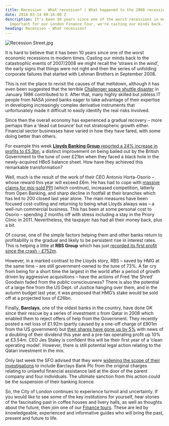```yaml
---
title: Recession - What recession? | What happened to the 2008 recession?
date: 2018-03-14 08:16:00 Z
description: It's been 10 years since one of the worst recessions in modern times.
  Important for our London Finance Tour, we're casting our minds back.
heading: Recession - What recession?
---
```


![Recession Street.jpg](/uploads/Recession%20Street.jpg)

It is hard to believe that it has been 10 years since one of the worst economic recessions in modern times. Casting our minds back to the catastrophic events of 2007/2008 we might recall the ‘straws in the wind’, the early signs that things were not right and then the series of unfolding corporate failures that started with Lehman Brothers in September 2008. 

This is not the place to revisit the causes of that meltdown, although it has even been suggested that the terrible [Challenger space shuttle disaster](http://www.history.com/topics/challenger-disaster)  in January 1986 contributed to it.  After that, many highly skilled but jobless IT people from NASA joined banks eager to take advantage of their expertise in developing increasingly complex derivative instruments that unfortunately made it difficult to easily identify the real risks involved.

Since then the overall economy has experienced a gradual recovery – more perhaps than a ‘dead cat bounce’ but not stratospheric growth either. Financial sector businesses have varied in how they have fared, with some doing better than others. 

For example this week [**Lloyds Banking Group** reported a 24% increase in profits to £5.3bn](https://www.theguardian.com/business/2018/feb/21/lloyds-bumper-profits-deliver-1bn-bonanza-for-shareholders), a distinct improvement on being bailed out by the British Government to the tune of over £21bn when they faced a black hole in the newly-acquired HBoS balance sheet. How have they achieved this remarkable transformation? 

Well, much is the result of the work of their CEO Antonio Horta-Osorio – whose reward this year will exceed £6m.  He has had to cope with [massive claims for mis-sold PPI](https://www.theguardian.com/business/2016/aug/02/ppi-claims-all-you-need-to-know-about-the-mis-selling-scandal) (which continue), increased competition, latterly from Open Banking, and sharp decline in footfall at their branches which has led to 200 closed last year alone. The main measures have been focused cost-cutting and returning to being what Lloyds always was – a well-run commercial business. This has been at some personal cost to Osorio – spending 2 months off with stress including a stay in the Priory Clinic in 2011. Nevertheless, the taxpayer has had all their money back, plus a bit.

Of course, one of the simple factors helping them and other banks return to profitability is the gradual and likely to be persistent rise in interest rates. This is helping a little at **RBS Group** which has just [recorded its first profit since the crash - £752m](https://www.telegraph.co.uk/business/2018/02/23/taxpayer-owned-rbs-reports-first-profit-since-financial-crisis/). 

However, in a marked contrast to the Lloyds story, RBS – saved by HMG at the same time – are still government-owned to the tune of 73%. A far cry from being for a short time the largest in the world after a period of growth driven by aggressive acquisitions – have the actions of Fred ‘the Shred’ Goodwin faded from the public consciousness? There is also the potential of a large fine from the US Dept. of Justice hanging over them, and in the autumn budget last year, it was proposed that HMG’s stake would be sold off at a projected loss of £26bn.

Finally, **Barclays**, one of the oldest banks in the country, have done OK since their rescue by a series of investment s from Qatar in 2008 which enabled them to reject offers of help from the Government. They recently posted a net loss of £1.92m (partly caused by a one-off charge of £901m from the US government) but [their shares have gone up by 5%](http://www.cityam.com/281067/barclays-share-price-rises-posts-19bn-loss) with news of a doubling of their dividend this year and a pre-tax operating profit up 10% at £3.54m. CEO Jes Staley is confident this will be their first year of a ‘clean operating model’. However, there is still potential legal action relating to the Qatari investment in the mix. 

Only last week the SFO advised that they were [widening the scope of their investigations](https://uk.reuters.com/article/us-barclays-qatar-sfo/uks-sfo-extends-charges-over-qatar-loan-in-barclays-legal-blow-idUKKBN1FW0LM) to include Barclays Bank Plc from the original charges relating to unlawful financial assistance laid at the door of the parent company and four individuals. The ultimate sanction from this action could be the suspension of their banking licence. 

So, the City of London continues to experience turmoil and uncertainty. If you would like to see some of the key institutions for yourself, hear stories of the fascinating past in coffee houses and livery halls, as well as thoughts about the future, then join one of our [Finance tours](https://www.insider-london.co.uk/tours/london-finance-walking-tour/). These are led by knowledgeable, experienced and informative guides who will bring the past, present and future to life.